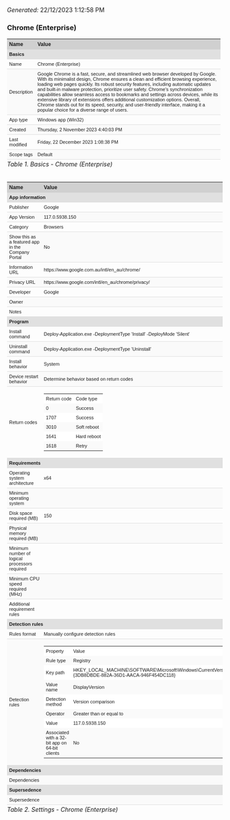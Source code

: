 ﻿<style type="text/css">
    
html { }

html,body {
    margin:0;
    padding:0 px;
    position:relative;
}

h6 {
    margin-top: 2px !important;
}

.table-settings {
    padding-right: 5px;
    font-family:"Arial",sans-serif;
    font-size: 11px;
    margin-bottom: 0px !important;
}

.table-settings p {
    margin-bottom: 0px !important;
}

.table-settings TR:nth-child(even) {
    background-color: #FAFAFA
}

.table-settings td {
    text-align:left;
    border-width: 5px;
    padding: 5px !important;
    border-style: none;
    border-color: #F2F2F2;
    border-bottom: 1px solid #ddd;
}

.table-header1 td {
    background-color: #D0D0D0;
    text-align: left;
    font-size: 12px;
    font-weight: bold;
    border-width: 5px;
    padding: 5px;
    border-style: none;
    border-color: #F2F2F2;
}

.category-level1 {
    background-color: #E0E0E0;
    font-size: 11px;
    font-weight: bold;
}

.category-level2 {
    background-color: #E0E0E0;
    font-size: 11px;
}

.anchor-style {
    font-family:"Arial",sans-serif;
    font-size: 11px;
}

.anchor-level2 {

}

.table-value {
    border: 0px;
    width: 100%;
    padding: 0px;
    font-family:"Arial",sans-serif;
    font-size: 11px;
}

.table-value th {
    background-color: #F9F9F9;
    padding: 0px;
    text-align:left;
    font-size: 11px;
    padding-right: 0px;
    padding-top: 3px;
    padding-bottom: 3px;
    font-weight: normal;
    border-width: 0px;
    border-style: none;
}

.table-value tr {
    background-color: #FFFFFF;
}

.table-value td {
    border-bottom: 0;
    padding: 1px;
}

.row-new-property {
    background-color: #E7E7E7 !important;
}

.description summary {
    list-style: none;
    cursor: pointer;
}

details.description[open] summary::after {
  content: attr(data-open);
}

details.description:not([open]) summary::after {
  content: attr(data-close);
}

</style>

*Generated:* 22/12/2023 1:12:58 PM
<h3 id="section-3">Chrome (Enterprise)</h3>

<table class='table-settings'>
<tr class='table-header1'>
<td>Name</td>
<td>Value</td>
</tr>
<tr>
<td colspan="2" class='category-level1'>Basics</td>
</tr>
<tr class=''>
<td class='property-column1'>Name</td>
<td class='property-column2'>Chrome (Enterprise)</td>
</tr>
<tr class=''>
<td class='property-column1'>Description</td>
<td class='property-column2'>Google Chrome is a fast, secure, and streamlined web browser developed by Google. With its minimalist design, Chrome ensures a clean and efficient browsing experience, loading web pages quickly. Its robust security features, including automatic updates and built-in malware protection, prioritize user safety. Chrome's synchronization capabilities allow seamless access to bookmarks and settings across devices, while its extensive library of extensions offers additional customization options. Overall, Chrome stands out for its speed, security, and user-friendly interface, making it a popular choice for a diverse range of users.</td>
</tr>
<tr class=''>
<td class='property-column1'>App type</td>
<td class='property-column2'>Windows app (Win32)</td>
</tr>
<tr class=''>
<td class='property-column1'>Created</td>
<td class='property-column2'>Thursday, 2 November 2023 4:40:03 PM</td>
</tr>
<tr class=''>
<td class='property-column1'>Last modified</td>
<td class='property-column2'>Friday, 22 December 2023 1:08:38 PM</td>
</tr>
<tr class=''>
<td class='property-column1'>Scope tags</td>
<td class='property-column2'>Default</td>
</tr>
</table>

###### Table 1. Basics - Chrome (Enterprise)


<table class='table-settings'>
<tr class='table-header1'>
<td>Name</td>
<td>Value</td>
</tr>
<tr>
<td colspan="2" class='category-level1'>App information</td>
</tr>
<tr class=''>
<td class='property-column1'>Publisher</td>
<td class='property-column2'>Google</td>
</tr>
<tr class=''>
<td class='property-column1'>App Version</td>
<td class='property-column2'>117.0.5938.150</td>
</tr>
<tr class=''>
<td class='property-column1'>Category</td>
<td class='property-column2'>Browsers</td>
</tr>
<tr class=''>
<td class='property-column1'>Show this as a featured app in the Company Portal</td>
<td class='property-column2'>No</td>
</tr>
<tr class=''>
<td class='property-column1'>Information URL</td>
<td class='property-column2'>https://www.google.com.au/intl/en_au/chrome/</td>
</tr>
<tr class=''>
<td class='property-column1'>Privacy URL</td>
<td class='property-column2'>https://www.google.com/intl/en_au/chrome/privacy/</td>
</tr>
<tr class=''>
<td class='property-column1'>Developer</td>
<td class='property-column2'>Google</td>
</tr>
<tr class=''>
<td class='property-column1'>Owner</td>
<td class='property-column2'></td>
</tr>
<tr class=''>
<td class='property-column1'>Notes</td>
<td class='property-column2'></tr>
<tr>
<td colspan="2" class='category-level1'>Program</td>
</tr>
<tr class=''>
<td class='property-column1'>Install command</td>
<td class='property-column2'>Deploy-Application.exe -DeploymentType 'Install' -DeployMode 'Silent'</td>
</tr>
<tr class=''>
<td class='property-column1'>Uninstall command</td>
<td class='property-column2'>Deploy-Application.exe -DeploymentType 'Uninstall'</td>
</tr>
<tr class=''>
<td class='property-column1'>Install behavior</td>
<td class='property-column2'>System</td>
</tr>
<tr class=''>
<td class='property-column1'>Device restart behavior</td>
<td class='property-column2'>Determine behavior based on return codes</td>
</tr>
<tr class=''>
<td class='property-column1'>Return codes</td>
<td><table class='table-value'>
<tr>
<td class='table-header1'>Return code</td>
<td class='table-header1'>Code type</td>
</tr>
<tr>
<td>0</td>
<td>Success</td>
</tr>
<tr>
<td>1707</td>
<td>Success</td>
</tr>
<tr>
<td>3010</td>
<td>Soft reboot</td>
</tr>
<tr>
<td>1641</td>
<td>Hard reboot</td>
</tr>
<tr>
<td>1618</td>
<td>Retry</td>
</tr>
</table></td>
</tr>
<tr>
<td colspan="2" class='category-level1'>Requirements</td>
</tr>
<tr class=''>
<td class='property-column1'>Operating system architecture</td>
<td class='property-column2'>x64</td>
</tr>
<tr class=''>
<td class='property-column1'>Minimum operating system</td>
<td class='property-column2'></td>
</tr>
<tr class=''>
<td class='property-column1'>Disk space required (MB)</td>
<td class='property-column2'>150</td>
</tr>
<tr class=''>
<td class='property-column1'>Physical memory required (MB)</td>
<td class='property-column2'></td>
</tr>
<tr class=''>
<td class='property-column1'>Minimum number of logical processors required</td>
<td class='property-column2'></td>
</tr>
<tr class=''>
<td class='property-column1'>Minimum CPU speed required (MHz)</td>
<td class='property-column2'></td>
</tr>
<tr class=''>
<td class='property-column1'>Additional requirement rules</td>
<td class='property-column2'></td>
</tr>
<tr>
<td colspan="2" class='category-level1'>Detection rules</td>
</tr>
<tr class=''>
<td class='property-column1'>Rules format</td>
<td class='property-column2'>Manually configure detection rules</td>
</tr>
<tr class=''>
<td class='property-column1'>Detection rules</td>
<td><table class='table-value'>
<tr>
<td class='table-header1'>Property</td>
<td class='table-header1'>Value</td>
</tr>
<tr>
<td>Rule type</td>
<td>Registry</td>
</tr>
<tr>
<td>Key path</td>
<td>HKEY_LOCAL_MACHINE\SOFTWARE\Microsoft\Windows\CurrentVersion\Uninstall\{3DB8DBDE-882A-36D1-AACA-946F454DC118}</td>
</tr>
<tr>
<td>Value name</td>
<td>DisplayVersion</td>
</tr>
<tr>
<td>Detection method</td>
<td>Version comparison</td>
</tr>
<tr>
<td>Operator</td>
<td>Greater than or equal to</td>
</tr>
<tr>
<td>Value</td>
<td>117.0.5938.150</td>
</tr>
<tr>
<td>Associated with a 32-bit app on 64-bit clients</td>
<td>No</td>
</tr>
</table></td>
</tr>
<tr>
<td colspan="2" class='category-level1'>Dependencies</td>
</tr>
<tr class=''>
<td class='property-column1'>Dependencies</td>
<td class='property-column2'></td>
</tr>
<tr>
<td colspan="2" class='category-level1'>Supersedence</td>
</tr>
<tr class=''>
<td class='property-column1'>Supersedence</td>
<td class='property-column2'></td>
</tr>
</table>

###### Table 2. Settings - Chrome (Enterprise)




